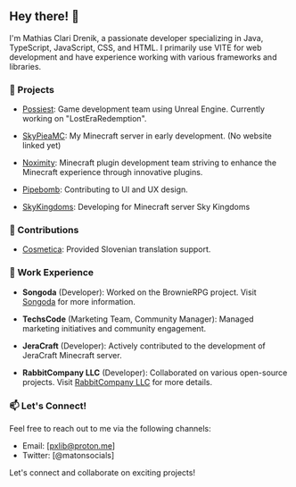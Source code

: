 ## Hey there! 👋

I'm Mathias Clari Drenik, a passionate developer specializing in Java, TypeScript, JavaScript, CSS, and HTML. I primarily use VITE for web development and have experience working with various frameworks and libraries.

### 🔭 Projects

- [Possiest](https://possiest.com): Game development team using Unreal Engine. Currently working on "LostEraRedemption".

- [SkyPieaMC](https://github.com/MathiasClari): My Minecraft server in early development. (No website linked yet)

- [Noximity](https://noximity.com): Minecraft plugin development team striving to enhance the Minecraft experience through innovative plugins.

- [Pipebomb](https://pipebomb.net): Contributing to UI and UX design.

- [SkyKingdoms](https://discord.gg/buruwhmRFr): Developing for Minecraft server Sky Kingdoms

### 🌟 Contributions

- [Cosmetica](https://cosmetica.cc): Provided Slovenian translation support.

### 💼 Work Experience

- **Songoda** (Developer): Worked on the BrownieRPG project. Visit [Songoda](https://songoda.com) for more information.

- **TechsCode** (Marketing Team, Community Manager): Managed marketing initiatives and community engagement.

- **JeraCraft** (Developer): Actively contributed to the development of JeraCraft Minecraft server.

- **RabbitCompany LLC** (Developer): Collaborated on various open-source projects. Visit [RabbitCompany LLC](https://rabbit-company.com) for more details.

### 📫 Let's Connect!

Feel free to reach out to me via the following channels:

- Email: [pxlib@proton.me]
- Twitter: [@matonsocials]

Let's connect and collaborate on exciting projects!
